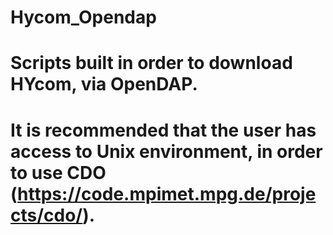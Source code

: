 # Hycom_Opendap
# Scripts built in order to download HYcom, via OpenDAP.
# It is recommended that the user has access to Unix environment, in order to use CDO (https://code.mpimet.mpg.de/projects/cdo/).
